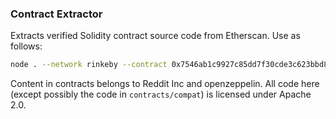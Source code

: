### Contract Extractor

Extracts verified Solidity contract source code from Etherscan. Use as follows:

```bash
node . --network rinkeby --contract 0x7546ab1c9927c85dd7f30cde3c623bbd8a5c0b2d --apikey $ETHERSCAN_API_KEY
```

Content in contracts belongs to Reddit Inc and openzeppelin. All code here (except possibly the code in `contracts/compat`) is licensed under Apache 2.0.
